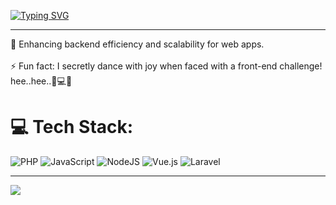 <a href="https://git.io/typing-svg"><img src="https://readme-typing-svg.herokuapp.com?font=Fira+Code&pause=1000&color=00F789&center=true&random=false&width=500&lines=Greetings!+%F0%9F%8C%9F;+I'm+Sai+Htoo+Lwin+.+.+.;+Wonderful+to+see+you!" alt="Typing SVG" /></a>
<hr>
🚀 Enhancing backend efficiency and scalability for web apps.<br><br>⚡ Fun fact: I secretly dance with joy when faced with a front-end challenge! hee..hee..💃💻✨

# 💻 Tech Stack:
![PHP](https://img.shields.io/badge/php-%23777BB4.svg?style=for-the-badge&logo=php&logoColor=white) ![JavaScript](https://img.shields.io/badge/javascript-%23323330.svg?style=for-the-badge&logo=javascript&logoColor=%23F7DF1E) ![NodeJS](https://img.shields.io/badge/node.js-6DA55F?style=for-the-badge&logo=node.js&logoColor=white) ![Vue.js](https://img.shields.io/badge/vue.js-%2335495e.svg?style=for-the-badge&logo=vuedotjs&logoColor=%234FC08D) ![Laravel](https://img.shields.io/badge/laravel-%23FF2D20.svg?style=for-the-badge&logo=laravel&logoColor=white)

---
[![](https://visitcount.itsvg.in/api?id=saihtoolwin&icon=0&color=0)](https://visitcount.itsvg.in)

<!-- Proudly created with GPRM ( https://gprm.itsvg.in ) -->
